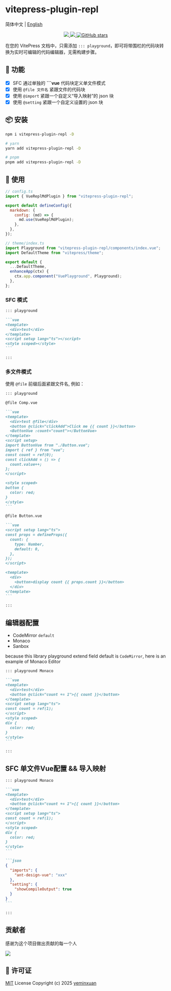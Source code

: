 # vitepress-plugin-repl

简体中文 | [English](README.md)

<p align="center">
    <a href="https://www.npmjs.com/package/vitepress-plugin-repl" target="_black">
      <img src="https://img.shields.io/npm/v/vitepress-plugin-repl.svg?color=33A6B8&label="/>
    </a>
    <a href="https://npmcharts.com/compare/vitepress-plugin-repl?minimal=true">
      <img src="https://img.shields.io/npm/dm/vitepress-plugin-repl.svg?color=476582&label=" />
    </a>
    <a href="https://github.com/yeminxuan/vitepress-plugin-repl" target="__blank">
    <img alt="GitHub stars" src="https://img.shields.io/github/stars/yeminxuan/vitepress-plugin-repl?style=social">
    </a><br>

  
</p>

在您的 VitePress 文档中，只需添加 `::: playground`，即可将带围栏的代码块转换为实时可编辑的代码编辑器，无需构建步骤。

## 🚀 功能
* [x] SFC 通过单独的 **```vue** 代码块定义单文件模式
* [x] 使用 `@file 文件名` 紧跟文件的代码块
* [x] 使用 `@import` 紧跟一个自定义“导入映射”的 json 块
* [x] 使用 `@setting` 紧跟一个自定义设置的 json 块

## 📦 安装

```bash
npm i vitepress-plugin-repl -D

# yarn
yarn add vitepress-plugin-repl -D

# pnpm
pnpm add vitepress-plugin-repl -D
```

## 🦄 使用

```js
// config.ts
import { VueReplMdPlugin } from "vitepress-plugin-repl";

export default defineConfig({
  markdown: {
    config: (md) => {
      md.use(VueReplMdPlugin);
    },
  },
});
```

```js
// theme/index.ts
import Playground from "vitepress-plugin-repl/components/index.vue";
import DefaultTheme from "vitepress/theme";

export default {
  ...DefaultTheme,
  enhanceApp(ctx) {
    ctx.app.component("VuePlayground", Playground);
  },
};
```

### SFC 模式

````markdown
::: playground

```vue
<template>
  <div>test</div>
</template>
<script setup lang="ts"></script>
<style scoped></style>
```

:::
````

### 多文件模式

使用 `@file` 前缀后面紧跟文件名, 例如：

````markdown
::: playground

@file Comp.vue

```vue
<template>
  <div>test @file</div>
  <button @click="clickAdd">Click me {{ count }}</button>
  <ButtonVue :count="count"></ButtonVue>
</template>
<script setup>
import ButtonVue from "./Button.vue";
import { ref } from "vue";
const count = ref(0);
const clickAdd = () => {
  count.value++;
};
</script>

<style scoped>
button {
  color: red;
}
</style>
```

@file Button.vue

```vue
<script setup lang="ts">
const props = defineProps({
  count: {
    type: Number,
    default: 0,
  },
});
</script>

<template>
  <div>
    <button>display count {{ props.count }}</button>
  </div>
</template>
```

:::
````

## 编辑器配置

- CodeMirror `default`
- Monaco
- Sanbox

because this library playground extend field default is `CodeMirror`, here is an example of Monaco Editor

````markdown
::: playground Monaco

```vue
<template>
  <div>test</div>
  <button @click="count += 1">{{ count }}</button>
</template>
<script setup lang="ts">
const count = ref(1);
</script>
<style scoped>
div {
  color: red;
}
</style>
```

:::
````

## SFC 单文件Vue配置 && 导入映射

````markdown
::: playground Monaco

```vue
<template>
  <div>test</div>
  <button @click="count += 1">{{ count }}</button>
</template>
<script setup lang="ts">
const count = ref(1);
</script>
<style scoped>
div {
  color: red;
}
</style>
```

```json
{
  "imports": {
    "ant-design-vue": "xxx"
  },
  "setting": {
    "showCompileOutput": true
  }
}
```

:::
````
## 贡献者

感谢为这个项目做出贡献的每一个人

<a href="https://github.com/yeminxuan/vitepress-plugin-repl/graphs/contributors">
<img src="https://contrib.rocks/image?repo=yeminxuan/vitepress-plugin-repl" />
</a>

## 📄 许可证

[MIT](./LICENSE) License Copyright (c) 2025 [yeminxuan](https://github.com/yeminxuan)
